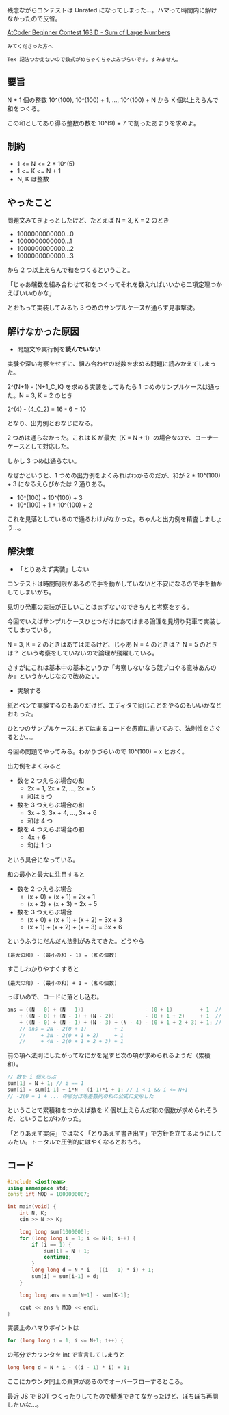 残念ながらコンテストは Unrated になってしまった…。ハマって時間内に解けなかったので反省。

[AtCoder Beginner Contest 163 D - Sum of Large Numbers](https://atcoder.jp/contests/abc163/tasks/abc163_d)

```
みてくださった方へ

Tex 記法つかえないので数式がめちゃくちゃよみづらいです。すみません。
```

## 要旨
N + 1 個の整数 10^(100), 10^(100) + 1, ..., 10^(100) + N から K 個以上えらんで和をつくる。

この和としてあり得る整数の数を 10^(9) + 7 で割ったあまりを求めよ。

## 制約
- 1 <= N <= 2 * 10^(5)
- 1 <= K <= N + 1
- N, K は整数

## やったこと
問題文みてぎょっとしたけど、たとえば N = 3, K = 2 のとき

- 1000000000000...0
- 1000000000000...1
- 1000000000000...2
- 1000000000000...3

から 2 つ以上えらんで和をつくるということ。

「じゃあ端数を組み合わせて和をつくってそれを数えればいいから二項定理つかえばいいのかな」

とおもって実装してみるも 3 つめのサンプルケースが通らず見事撃沈。

## 解けなかった原因
- 問題文や実行例を**読んでいない**

実験や深い考察をせずに、組み合わせの総数を求める問題に読みかえてしまった。

2^(N+1) - (N+1_C_K) を求める実装をしてみたら 1 つめのサンプルケースは通った。N = 3, K = 2 のとき

2^(4) - (4_C_2) = 16 - 6 = 10

となり、出力例とおなじになる。

2 つめは通らなかった。これは K が最大（K = N + 1）の場合なので、コーナーケースとして対応した。

しかし 3 つめは通らない。

なぜかというと、1 つめの出力例をよくみればわかるのだが、和が 2 * 10^(100) + 3 になるえらびかたは 2 通りある。

- 10^(100) + 10^(100) + 3
- 10^(100) + 1 + 10^(100) + 2

これを見落としているので通るわけがなかった。ちゃんと出力例を精査しましょう…。

## 解決策
- 「とりあえず実装」しない

コンテストは時間制限があるので手を動かしていないと不安になるので手を動かしてしまいがち。

見切り発車の実装が正しいことはまずないのできちんと考察をする。

今回でいえばサンプルケースひとつだけにあてはまる論理を見切り発車で実装してしまっている。

N = 3, K = 2 のときはあてはまるけど、じゃあ N = 4 のときは？ N = 5 のときは？ という考察をしていないので論理が飛躍している。

さすがにこれは基本中の基本というか「考察しないなら競プロやる意味あんのか」というかんじなので改めたい。

- 実験する

紙とペンで実験するのもありだけど、エディタで同じことをやるのもいいかなとおもった。

ひとつのサンプルケースにあてはまるコードを愚直に書いてみて、法則性をさぐるとか…。

今回の問題でやってみる。わかりづらいので 10^(100) = x とおく。

出力例をよくみると

- 数を 2 つえらぶ場合の和
  - 2x + 1, 2x + 2, ..., 2x + 5
  - 和は 5 つ
- 数を 3 つえらぶ場合の和
  - 3x + 3, 3x + 4, ..., 3x + 6
  - 和は 4 つ
- 数を 4 つえらぶ場合の和
  - 4x + 6
  - 和は 1 つ

という具合になっている。

和の最小と最大に注目すると

- 数を 2 つえらぶ場合
  - (x + 0) + (x + 1) = 2x + 1
  - (x + 2) + (x + 3) = 2x + 5
- 数を 3 つえらぶ場合
  - (x + 0) + (x + 1) + (x + 2) = 3x + 3
  - (x + 1) + (x + 2) + (x + 3) = 3x + 6

というふうにだんだん法則がみえてきた。どうやら

`(最大の和) - (最小の和 - 1) = (和の個数)`

すこしわかりやすくすると

`(最大の和) - (最小の和) + 1 = (和の個数)`

っぽいので、コードに落とし込む。

```cpp
ans = ((N - 0) + (N - 1))                    - (0 + 1)         + 1  // 数を 2 つえらぶ場合
    + ((N - 0) + (N - 1) + (N - 2))          - (0 + 1 + 2)     + 1  // 数を 3 つえらぶ場合
    + ((N - 0) + (N - 1) + (N - 3) + (N - 4) - (0 + 1 + 2 + 3) + 1; // 数を 4 つえらぶ場合
    // ans = 2N - 2(0 + 1)         + 1
    //     + 3N - 2(0 + 1 + 2)     + 1
    //     + 4N - 2(0 + 1 + 2 + 3) + 1
```

前の項へ法則にしたがってなにかを足すと次の項が求められるようだ（累積和）。

```cpp
// 数を i 個えらぶ
sum[1] = N + 1; // i == 1
sum[i] = sum[i-1] + i*N - (i-1)*i + 1; // 1 < i && i <= N+1
// -2(0 + 1 + ... の部分は等差数列の和の公式に変形した
```

ということで累積和をつかえば数を K 個以上えらんだ和の個数が求められそうだ、ということがわかった。

「とりあえず実装」ではなく「とりあえず書き出す」で方針を立てるようにしてみたい。トータルで圧倒的にはやくなるとおもう。

## コード
```cpp
#include <iostream>
using namespace std;
const int MOD = 1000000007;

int main(void) {
    int N, K;
    cin >> N >> K;

    long long sum[1000000];
    for (long long i = 1; i <= N+1; i++) {
        if (i == 1) {
            sum[1] = N + 1;
            continue;
        }
        long long d = N * i - ((i - 1) * i) + 1;
        sum[i] = sum[i-1] + d;
    }

    long long ans = sum[N+1] - sum[K-1];

    cout << ans % MOD << endl;
}
```

実装上のハマりポイントは

```cpp
for (long long i = 1; i <= N+1; i++) {
```

の部分でカウンタを int で宣言してしまうと

```cpp
long long d = N * i - ((i - 1) * i) + 1;
```

ここにカウンタ同士の乗算があるのでオーバーフローするところ。

最近 JS で BOT つくったりしてたので精進できてなかったけど、ぼちぼち再開したいな…。